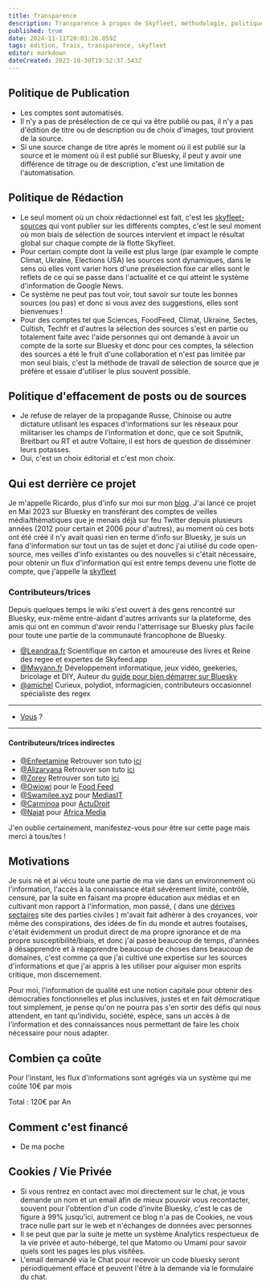 ```yaml
---
title: Transparence
description: Transparence à propos de Skyfleet, méthodologie, politique éditoriale, frais de fonctionnement
published: true
date: 2024-11-11T20:03:26.059Z
tags: édition, frais, transparence, skyfleet
editor: markdown
dateCreated: 2023-10-30T19:52:37.543Z
---
```


## Politique de Publication

- Les comptes sont automatisés. 
- Il n'y a pas de présélection de ce qui va être publié ou pas, il n'y a pas d'édition de titre ou de description ou de choix d'images, tout provient de la source. 
- Si une source change de titre après le moment où il est publié sur la source et le moment où il est publié sur Bluesky, il peut y avoir une différence de titrage ou de description, c'est une limitation de l'automatisation. 
 
## Politique de Rédaction

- Le seul moment où un choix rédactionnel est fait, c'est les [skyfleet-sources](/fr/skyfleet-sources) qui vont publier sur les différents comptes, c'est le seul moment où mon biais de sélection de sources intervient et impact le résultat global sur chaque compte de la flotte Skyfleet. 
- Pour certain compte dont la veille est plus large (par example le compte Climat, Ukraine, Elections USA) les sources sont dynamiques, dans le sens où elles vont varier hors d'une présélection fixe car elles sont le reflets de ce qui se passe dans l'actualité et ce qui atteint le système d'information de Google News. 
- Ce système ne peut pas tout voir, tout savoir sur toute les bonnes sources (ou pas) et donc si vous avez des suggestions, elles sont bienvenues ! 
- Pour des comptes tel que Sciences, FoodFeed, Climat, Ukraine, Sectes, Cultish, Techfr et d'autres la sélection des sources s'est en partie ou totalement faite avec l'aide personnes qui ont demandé à avoir un compte de la sorte sur Bluesky et donc pour ces comptes, la sélection des sources a été le fruit d'une collaboration et n'est pas limitée par mon seul biais, c'est la méthode de travail de sélection de source que je préfère et essaie d'utiliser le plus souvent possible. 

## Politique d'effacement de posts ou de sources

- Je refuse de relayer de la propagande Russe, Chinoise ou autre dictature utilisant les espaces d'informations sur les réseaux pour militariser les champs de l'information et donc, que ce soit Sputnik, Breitbart ou RT et autre Voltaire, il est hors de question de disséminer leurs potasses. 
- Oui, c'est un choix éditorial et c'est mon choix. 

## Qui est derrière ce projet

Je m'appelle Ricardo, plus d'info sur moi sur mon [blog](https://blog.rmendes.net/about).
J'ai lancé ce projet en Mai 2023 sur Bluesky en transférant des comptes de veilles média/thématiques que je menais déjà sur feu Twitter depuis plusieurs années (2012 pour certain et 2006 pour d'autres), au moment où ces bots ont été créé il n'y avait quasi rien en terme d'info sur Bluesky, je suis un fana d'information sur tout un tas de sujet et donc j'ai utilisé du code open-source, mes veilles d'info existantes ou des nouvelles si c'était nécessaire, pour obtenir un flux d'information qui est entre temps devenu une flotte de compte, que j'appelle la [skyfleet](/fr/skyfleet)

### Contributeurs/trices

Depuis quelques temps le wiki s'est ouvert à des gens rencontré sur Bluesky, eux-même entre-aidant d'autres arrivants sur la plateforme, des amis qui ont en commun d'avoir rendu l'atterrisage sur Bluesky plus facile pour toute une partie de la communauté francophone de Bluesky. 

- [@Leandraa.fr](https://bsky.app/profile/leandraa.fr) Scientifique en carton et amoureuse des livres et Reine des regee et expertes de Skyfeed.app 
- [@Mwyann.fr](https://bsky.app/profile/mwyann.fr) Développement informatique, jeux vidéo, geekeries, bricolage et DIY, Auteur du [guide pour bien démarrer sur Bluesky](https://ylb.fr/bluesky)
- [@amichel](https://bsky.app/profile/amichel.bsky.social) Curieux, polydiot, informagicien, contributeurs occasionnel spécialiste des regex
---
- [Vous](https://skyfleet.blue/fr/README) ?
---
#### Contributeurs/trices indirectes

- [@Enfeetamine](https://bsky.app/profile/enfeetamine.bsky.social) Retrouver son tuto [ici](https://skyfleet.blue/fr/tutoriels)
- [@Alizaryana](https://bsky.app/profile/alizaryana.com/) Retrouver son tuto [ici](https://skyfleet.blue/fr/tutoriels)
- [@Zorey](https://bsky.app/profile/zorey.bsky.social) Retrouver son tuto [ici](https://skyfleet.blue/fr/tutoriels)
- [@Owiowi](https://bsky.app/profile/owiowifouettemoi.bsky.social) pour le [Food Feed](https://bsky.app/profile/foodfeed.skyfleet.blue)
- [@Swamilee.xyz](https://bsky.app/profile/swamilee.xyz/) pour [MediasIT](https://bsky.app/profile/mediasit.skyfleet.blue)
- [@Carminoa](https://bsky.app/profile/maitrecarminoa.bsky.social) pour [ActuDroit](https://bsky.app/profile/actudroit.skyfleet.blue) 
- [@Najat](https://bsky.app/profile/najat.bsky.social) pour [Africa Media](https://bsky.app/profile/africa.skyfleet.blue)

J'en oublie certainement, manifestez-vous pour être sur cette page mais merci à tous/tes !



## Motivations

Je suis né et ai vécu toute une partie de ma vie dans un environnement où l'information, l'accès à la connaissance était sévèrement limité, contrôlé, censuré, par la suite en faisant ma propre éducation aux médias et en cultivant mon rapport à l'information, mon passé, ( dans une [dérives sectaires](https://okcinfo.chardonsbleus.org) site des parties civiles ) m'avait fait adhérer à des croyances, voir même des conspirations, des idées de fin du monde et autres foutaises, c'était évidemment un produit direct de ma propre ignorance et de ma propre susceptibilité/biais, et donc j'ai passé beaucoup de temps, d'années à désapprendre et à réapprendre beaucoup de choses dans beaucoup de domaines, c'est comme ça que j'ai cultivé une expertise sur les sources d'informations et que j'ai appris à les utiliser pour aiguiser mon esprits critique, mon discernement. 

Pour moi, l'information de qualité est une notion capitale pour obtenir des démocraties fonctionnelles et plus inclusives, justes et en fait démocratique tout simplement, je pense qu'on ne pourra pas s'en sortir des défis qui nous attendent, en tant qu'individu, société, espèce, sans un accès à de l'information et des connaissances nous permettant de faire les choix nécessaire pour nous adapter. 

## Combien ça coûte

Pour l'instant, les flux d'informations sont agrégés via un système qui me coûte 10€ par mois

Total : 120€ par An

## Comment c'est financé

- De ma poche

 ## Cookies / Vie Privée
- Si vous rentrez en contact avec moi directement sur le chat, je vous demande un nom et un email afin de mieux pouvoir vous recontacter, souvent pour l'obtention d'un code d'invite Bluesky, c'est le cas de figure à 99% jusqu'ici, autrement ce blog n'a pas de Cookies, ne vous trace nulle part sur le web et n'échanges de données avec personnes
- Il se peut que par la suite je mette un système Analytics respectueux de la vie privée et auto-hébergé, tel que Matomo ou Umami pour savoir quels sont les pages les plus visitếes. 
- L'email demandé via le Chat pour recevoir un code bluesky seront périodiquement effacé et peuvent l'être à la demande via le formulaire du chat. 